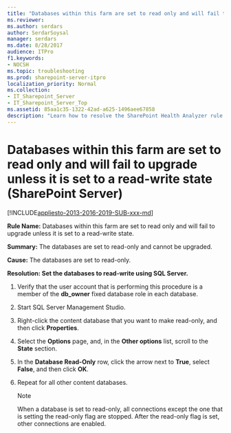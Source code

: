 ```yaml
---
title: "Databases within this farm are set to read only and will fail to upgrade unless it is set to a read-write state (SharePoint Server)"
ms.reviewer: 
ms.author: serdars
author: SerdarSoysal
manager: serdars
ms.date: 8/28/2017
audience: ITPro
f1.keywords:
- NOCSH
ms.topic: troubleshooting
ms.prod: sharepoint-server-itpro
localization_priority: Normal
ms.collection:
- IT_Sharepoint_Server
- IT_Sharepoint_Server_Top
ms.assetid: 85aa1c35-1322-42ad-a625-1496aee67858
description: "Learn how to resolve the SharePoint Health Analyzer rule: Databases within this farm are set to read only and will fail to upgrade unless it is set to a read-write state, for SharePoint Server."
---
```


# Databases within this farm are set to read only and will fail to upgrade unless it is set to a read-write state (SharePoint Server)

[!INCLUDE[appliesto-2013-2016-2019-SUB-xxx-md](../includes/appliesto-2013-2016-2019-SUB-xxx-md.md)]
  
 **Rule Name:** Databases within this farm are set to read only and will fail to upgrade unless it is set to a read-write state. 
  
 **Summary:** The databases are set to read-only and cannot be upgraded. 
  
 **Cause:** The databases are set to read-only. 
  
 **Resolution: Set the databases to read-write using SQL Server.**
  
1. Verify that the user account that is performing this procedure is a member of the **db_owner** fixed database role in each database. 
    
2. Start SQL Server Management Studio.
    
3. Right-click the content database that you want to make read-only, and then click **Properties**.
    
4. Select the **Options** page, and, in the **Other options** list, scroll to the **State** section. 
    
5. In the **Database Read-Only** row, click the arrow next to **True**, select **False**, and then click **OK**.
    
6. Repeat for all other content databases.
    
    > [!NOTE]
    > When a database is set to read-only, all connections except the one that is setting the read-only flag are stopped. After the read-only flag is set, other connections are enabled. 
  

